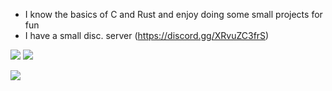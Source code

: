 - I know the basics of C and Rust and enjoy doing some small projects for fun
- I have a small disc. server (https://discord.gg/XRvuZC3frS)

<div align="center>

![](http://github-profile-summary-cards.vercel.app/api/cards/stats?username=arthurbacci&theme=nord_dark) 

![](http://github-profile-summary-cards.vercel.app/api/cards/profile-details?username=arthurbacci&theme=nord_dark) ![](http://github-profile-summary-cards.vercel.app/api/cards/repos-per-language?username=arthurbacci&theme=nord_dark) 

![](http://github-profile-summary-cards.vercel.app/api/cards/most-commit-language?username=arthurbacci&theme=nord_dark)

</div>
